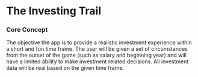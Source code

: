 # The Investing Trail

### Core Concept

The objective the app is to provide a realistic investment experience 
within a short and fun time frame. The user will be given a set of
circumstances from the outset of the game (such as salary and beginning year) and will have
a limited ability to make investment related decisions. All investment
data will be real based on the given time frame. 